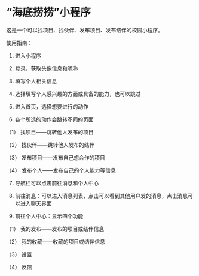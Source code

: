 # “海底捞捞”小程序

这是一个可以找项目、找伙伴、发布项目、发布结伴的校园小程序。

使用指南：
1. 进入小程序
  
2. 登录，获取头像信息和昵称

3. 填写个人相关信息

4. 选择填写个人感兴趣的方面或具备的能力，也可以跳过
 
5. 进入首页，选择想要进行的动作
 
6. 各个所选的动作会跳转不同的页面

（1） 找项目——跳转他人发布的项目

（2） 找伙伴——跳转他人发布的结伴

（3） 发布项目——发布自己想合作的项目

（4） 发布个人——发布自己的个人能力等信息

7. 导航栏可以点击前往消息和个人中心
  
8. 前往消息：可以进入消息列表，点击可以看到其他用户发的消息，点击消息可以进入聊天界面

9. 前往个人中心：显示四个功能

（1） 我的发布——发布的项目或结伴信息

（2） 我的收藏——收藏的项目或结伴信息

（3） 设置

（4） 反馈
